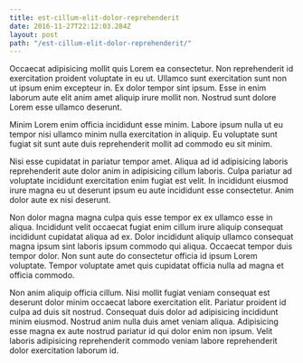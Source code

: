 ```yaml
---
title: est-cillum-elit-dolor-reprehenderit
date: 2016-11-27T22:12:03.284Z
layout: post
path: "/est-cillum-elit-dolor-reprehenderit/"
---
```


Occaecat adipisicing mollit quis Lorem ea consectetur. Non reprehenderit id exercitation proident voluptate in eu ut. Ullamco sunt exercitation sunt non ut ipsum enim excepteur in. Ex dolor tempor sint ipsum. Esse in enim laborum aute elit anim amet aliquip irure mollit non. Nostrud sunt dolore Lorem esse ullamco deserunt.

Minim Lorem enim officia incididunt esse minim. Labore ipsum nulla ut eu tempor nisi ullamco minim nulla exercitation in aliquip. Eu voluptate sunt fugiat sit sunt aute duis reprehenderit mollit ad commodo eu sit minim.

Nisi esse cupidatat in pariatur tempor amet. Aliqua ad id adipisicing laboris reprehenderit aute dolor anim in adipisicing cillum laboris. Culpa pariatur ad voluptate incididunt exercitation enim fugiat est velit. In incididunt eiusmod irure magna eu ut deserunt ipsum eu aute incididunt esse consectetur. Anim dolor aute ex nisi deserunt.

Non dolor magna magna culpa quis esse tempor ex ex ullamco esse in aliqua. Incididunt velit occaecat fugiat enim cillum irure aliquip consequat incididunt cupidatat aliqua ad ex. Dolor incididunt aliquip ullamco consequat magna ipsum sint laboris ipsum commodo qui aliqua. Occaecat tempor duis tempor dolor. Non sunt aute do consectetur officia id ipsum Lorem voluptate. Tempor voluptate amet quis cupidatat officia nulla ad magna et officia commodo.

Non anim aliquip officia cillum. Nisi mollit fugiat veniam consequat est deserunt dolor minim occaecat labore exercitation elit. Pariatur proident id culpa ad duis sit nostrud. Consequat duis dolor ad adipisicing incididunt minim eiusmod. Nostrud anim nulla duis amet veniam aliqua. Adipisicing esse magna ex aute nostrud pariatur id qui dolor enim non ipsum. Velit laboris adipisicing reprehenderit commodo veniam labore reprehenderit dolor exercitation laborum id.